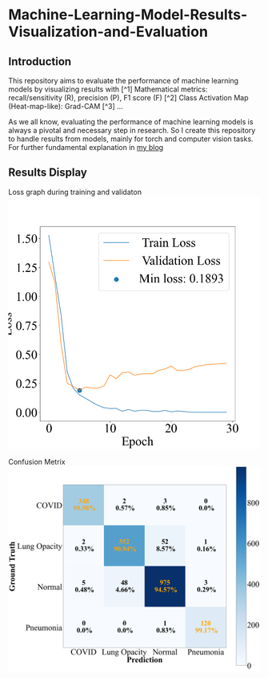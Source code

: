 # Machine-Learning-Model-Results-Visualization-and-Evaluation
## Introduction
This repository aims to evaluate the performance of machine learning models by visualizing results with 
[^1] Mathematical metrics: recall/sensitivity (R), precision (P), F1 score (F)
[^2] Class Activation Map (Heat-map-like): Grad-CAM 
[^3] ...

As we all know, evaluating the performance of machine learning models is always a pivotal and necessary step in research. 
So I create this repository to handle results from models, mainly for torch and computer vision tasks.
For further fundamental explanation in [my blog](https://tychence.wordpress.com/machine-learning-results-evaluation/)

## Results Display
Loss graph during training and validaton
![Loss graph during training and validaton](graphs/Loss_graph_vit.png)

Confusion Metrix
![Confusion Metrix](graphs/confusion_matrix_efficientvit_b3.png)
